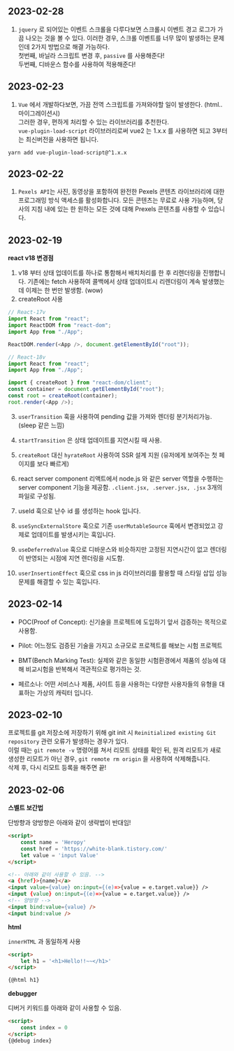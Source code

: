 ## 2023-02-28

1. `jquery` 로 되어있는 이벤트 스크롤을 다루다보면 스크롤시 이벤트 경고 로그가 가끔 나오는 것을 볼 수 있다. 이러한 경우, 스크롤 이벤트를 너무 많이 발생하는 문제인데 2가지 방법으로 해결 가능하다. <br/>
첫번째, 바닐라 스크립트 변경 후, `passive` 를 사용해준다! <br/>
두번째, 디바운스 함수를 사용하여 적용해준다!

## 2023-02-23

1. `Vue` 에서 개발하다보면, 가끔 전역 스크립트를 가져와야할 일이 발생한다. (html.. 마이그레이션시) <br/>
그러한 경우, 편하게 처리할 수 있는 라이브러리를 추천한다. <br/>
`vue-plugin-load-script` 라이브러리로써 vue2 는 1.x.x 를 사용하면 되고 3부터는 최신버전을 사용하면 됩니다.

```
yarn add vue-plugin-load-script@^1.x.x
```

## 2023-02-22

1. `Pexels API`는 사진, 동영상을 포함하여 완전한 Pexels 콘텐츠 라이브러리에 대한 프로그래밍 방식 액세스를 활성화합니다. 모든 콘텐츠는 무료로 사용 가능하며, 당사의 지침 내에 있는 한 원하는 모든 것에 대해 Prexels 콘텐츠를 사용할 수 있습니다.

## 2023-02-19

**react v18 변경점**

1. v18 부터 상태 업데이트를 하나로 통함해서 배치처리를 한 후 리렌더링을 진행합니다.
기존에는 fetch 사용하여 콜백에서 상태 업데이트시 리렌더링이 계속 발생했는데 이제는 한 번만 발생함. (wow)
2. createRoot 사용 

```js
// React-17v
import React from "react";
import ReactDOM from "react-dom";
import App from "./App";

ReactDOM.render(<App />, document.getElementById("root"));

// React-18v
import React from "react";
import App from "./App";

import { createRoot } from "react-dom/client";
const container = document.getElementById("root");
const root = createRoot(container);
root.render(<App />);
```
3. `userTransition` 훅을 사용하여 pending 값을 가져와 렌더링 분기처리가능. (sleep 같은 느낌)

4. `startTransition` 은 상태 업데이트를 지연시킬 때 사용.

5. `createRoot` 대신 `hyrateRoot` 사용하여 SSR 설계 지원 (유저에게 보여주는 첫 페이지를 보다 빠르게)

6. react server component
리액트에서 node.js 와 같은 server 역할을 수행하는 server component 기능을 제공함.
`.client.jsx, .server.jsx, .jsx` 3개의 파일로 구성됨.

7. useId 훅으로 난수 id 를 생성하는 hook 입니다.

8. `useSyncExternalStore` 훅으로 기존 `userMutableSource` 훅에서 변경되었고 강제로 업데이트를 발생시키는 훅입니다.

9. `useDeferredValue` 훅으로 디바운스와 비슷하지만 고정된 지연시간이 없고 렌더링이 반영되는 시점에 지연 렌더링을 시도함.

10. `userInsertionEffect` 훅으로 css in js 라이브러리를 활용할 때 스타일 삽입 성능문제를 해결할 수 있는 훅입니다.


## 2023-02-14

- POC(Proof of Concept): 신기술을 프로젝트에 도입하기 앞서 검증하는 목적으로 사용함.
- Pilot: 어느정도 검증된 기술을 가지고 소규모로 프로젝트를 해보는 시험 프로젝트
- BMT(Bench Marking Test): 실제와 같은 동일한 시험환경에서 제품의 성능에 대해 비교시험을 반복해서 객관적으로 평가하는 것.

- 페르소나: 어떤 서비스나 제품, 사이트 등을 사용하는 다양한 사용자들의 유형을 대표하는 가상의 캐릭터 입니다.

## 2023-02-10

프로젝트를 git 저장소에 저장하기 위해 git init 시 `Reinitialized existing Git repository` 관련 오류가 발생하는 경우가 있다. <br/>
이럴 때는 `git remote -v` 명령어를 쳐서 리모트 상태를 확인 뒤, 원격 리모트가 새로 생성한 리모트가 아닌 경우, `git remote rm origin` 을 사용하여 삭제해줍니다. <br/>
삭제 후, 다시 리모트 등록을 해주면 끝!

## 2023-02-06

**스벨트 보간법**

단방향과 양방향은 아래와 같이 생략법이 반대임!
```html
<script>
    const name = 'Heropy'
    const href = 'https://white-blank.tistory.com/'
    let value = 'input Value'
</script>

<!-- 아래와 같이 사용할 수 있음. -->
<a {href}>{name}</a>
<input value={value} on:input={(e)=>{value = e.target.value}} />
<input {value} on:input={(e)=>{value = e.target.value}} />
<!-- 양방향 --> 
<input bind:value={value} />
<input bind:value />
```

**html**

`innerHTML` 과 동일하게 사용

```html
<script>
    let h1 = '<h1>Hello!!~~</h1>'
</script>

{@html h1}
```

**debugger**

디버거 키워드를 아래와 같이 사용할 수 있음.

```html
<script>
    const index = 0
</script>
{@debug index}
```